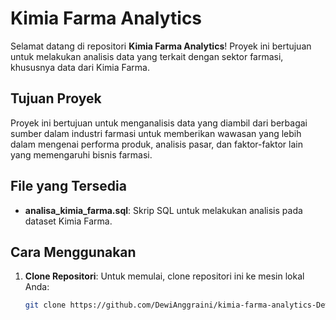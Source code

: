 # Kimia Farma Analytics

Selamat datang di repositori **Kimia Farma Analytics**! Proyek ini bertujuan untuk melakukan analisis data yang terkait dengan sektor farmasi, khususnya data dari Kimia Farma.

## Tujuan Proyek
Proyek ini bertujuan untuk menganalisis data yang diambil dari berbagai sumber dalam industri farmasi untuk memberikan wawasan yang lebih dalam mengenai performa produk, analisis pasar, dan faktor-faktor lain yang memengaruhi bisnis farmasi.

## File yang Tersedia
- **analisa_kimia_farma.sql**: Skrip SQL untuk melakukan analisis pada dataset Kimia Farma.

## Cara Menggunakan
1. **Clone Repositori**:
   Untuk memulai, clone repositori ini ke mesin lokal Anda:
   ```bash
   git clone https://github.com/DewiAnggraini/kimia-farma-analytics-Dewi.git
